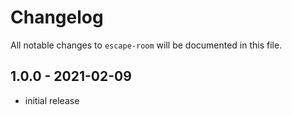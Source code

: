 # Changelog

All notable changes to `escape-room` will be documented in this file.

## 1.0.0 - 2021-02-09

- initial release
